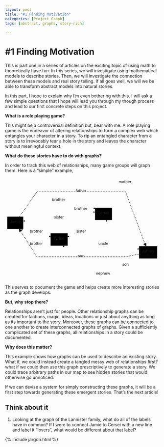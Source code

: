 ```yaml
---
layout: post
title: "#1 Finding Motivation"
categories: [Project Graph]
tags: [abstract, graphs, story-rich]

---
```


<h1 id="finding-motivation">#1 Finding Motivation</h1>
<p>This is part one in a series of articles on the exciting topic of using math to theoretically have fun. In this series, we will investigate using mathematical models to describe stories. Then, we will investigate the connection between these models and real story telling. If all goes well, we will we be able to transform abstract models into natural stories.</p>
<p>In this part, I hope to explain why I’m even bothering with this. I will ask a few simple questions that I hope will lead you through my though process and lead to our first concrete steps on this project.</p>
<p><strong>What is a role playing game?</strong></p>
<p>This might be a controversial definition but, bear with me. A role playing game is the endeavor of altering relationships to form a complex web which entangles your character in a story. To rip an entangled character from a story is to irrevocably tear a hole in the story and leaves the character without meaningful context.</p>
<p><strong>What do these stories have to do with graphs?</strong></p>
<p>In order to track this web of relationships, many game groups will graph them. Here is a “simple” example,</p>
<div class="mermaid"><svg xmlns="http://www.w3.org/2000/svg" id="mermaid-svg-Fnx3wtRcbCSIIaqq" width="100%" style="max-width: 577.484375px;" viewBox="0 0 577.484375 383.5"><g transform="translate(-12, -12)"><g class="output"><g class="clusters"></g><g class="edgePaths"><g class="edgePath" style="opacity: 1;"><path class="path" d="M79.84375,194.60000963483958L131.0078125,217L182.171875,233.61245772266065" marker-end="url(#arrowhead823)" style="fill:none"></path><defs><marker id="arrowhead823" viewBox="0 0 10 10" refX="9" refY="5" markerUnits="strokeWidth" markerWidth="8" markerHeight="6" orient="auto"><path d="M 0 0 L 10 5 L 0 10 z" class="arrowheadPath" style="stroke-width: 1; stroke-dasharray: 1, 0;"></path></marker></defs></g><g class="edgePath" style="opacity: 1;"><path class="path" d="M72.52765151515152,158.5L131.0078125,99L214.1640625,99L297.3203125,99L348.484375,129.45903410692475" marker-end="url(#arrowhead824)" style="fill:none"></path><defs><marker id="arrowhead824" viewBox="0 0 10 10" refX="9" refY="5" markerUnits="strokeWidth" markerWidth="8" markerHeight="6" orient="auto"><path d="M 0 0 L 10 5 L 0 10 z" class="arrowheadPath" style="stroke-width: 1; stroke-dasharray: 1, 0;"></path></marker></defs></g><g class="edgePath" style="opacity: 1;"><path class="path" d="M231.24079241071428,221L297.3203125,132L348.484375,142.15301136897492" marker-end="url(#arrowhead825)" style="fill:none"></path><defs><marker id="arrowhead825" viewBox="0 0 10 10" refX="9" refY="5" markerUnits="strokeWidth" markerWidth="8" markerHeight="6" orient="auto"><path d="M 0 0 L 10 5 L 0 10 z" class="arrowheadPath" style="stroke-width: 1; stroke-dasharray: 1, 0;"></path></marker></defs></g><g class="edgePath" style="opacity: 1;"><path class="path" d="M182.171875,251.3097519729425L131.0078125,263L72.80502300613497,204.5" marker-end="url(#arrowhead826)" style="fill:none"></path><defs><marker id="arrowhead826" viewBox="0 0 10 10" refX="9" refY="5" markerUnits="strokeWidth" markerWidth="8" markerHeight="6" orient="auto"><path d="M 0 0 L 10 5 L 0 10 z" class="arrowheadPath" style="stroke-width: 1; stroke-dasharray: 1, 0;"></path></marker></defs></g><g class="edgePath" style="opacity: 1;"><path class="path" d="M348.484375,154.84698863102508L297.3203125,165L214.1640625,165L131.0078125,165L79.84375,175.41126312746894" marker-end="url(#arrowhead827)" style="fill:none"></path><defs><marker id="arrowhead827" viewBox="0 0 10 10" refX="9" refY="5" markerUnits="strokeWidth" markerWidth="8" markerHeight="6" orient="auto"><path d="M 0 0 L 10 5 L 0 10 z" class="arrowheadPath" style="stroke-width: 1; stroke-dasharray: 1, 0;"></path></marker></defs></g><g class="edgePath" style="opacity: 1;"><path class="path" d="M352.5502965328467,171.5L297.3203125,217L246.15625,233.61245772266065" marker-end="url(#arrowhead828)" style="fill:none"></path><defs><marker id="arrowhead828" viewBox="0 0 10 10" refX="9" refY="5" markerUnits="strokeWidth" markerWidth="8" markerHeight="6" orient="auto"><path d="M 0 0 L 10 5 L 0 10 z" class="arrowheadPath" style="stroke-width: 1; stroke-dasharray: 1, 0;"></path></marker></defs></g><g class="edgePath" style="opacity: 1;"><path class="path" d="M396.89732142857144,125.5L462.96875,33L539.9791264478764,269" marker-end="url(#arrowhead829)" style="fill:none"></path><defs><marker id="arrowhead829" viewBox="0 0 10 10" refX="9" refY="5" markerUnits="strokeWidth" markerWidth="8" markerHeight="6" orient="auto"><path d="M 0 0 L 10 5 L 0 10 z" class="arrowheadPath" style="stroke-width: 1; stroke-dasharray: 1, 0;"></path></marker></defs></g><g class="edgePath" style="opacity: 1;"><path class="path" d="M66.06885822510823,158.5L131.0078125,66L214.1640625,66L297.3203125,66L380.46875,66L462.96875,66L538.8832273230089,269" marker-end="url(#arrowhead830)" style="stroke: #333; fill:none;stroke-width:2px;stroke-dasharray:3;"></path><defs><marker id="arrowhead830" viewBox="0 0 10 10" refX="9" refY="5" markerUnits="strokeWidth" markerWidth="8" markerHeight="6" orient="auto"><path d="M 0 0 L 10 5 L 0 10 z" class="arrowheadPath" style="stroke-width: 1; stroke-dasharray: 1, 0;"></path></marker></defs></g><g class="edgePath" style="opacity: 1;"><path class="path" d="M513.484375,298.63782584581253L462.96875,308.5L380.46875,308.5L297.3203125,308.5L214.1640625,308.5L131.0078125,308.5L64.60672982283465,204.5" marker-end="url(#arrowhead831)" style="stroke: #333; fill:none;stroke-width:2px;stroke-dasharray:3;"></path><defs><marker id="arrowhead831" viewBox="0 0 10 10" refX="9" refY="5" markerUnits="strokeWidth" markerWidth="8" markerHeight="6" orient="auto"><path d="M 0 0 L 10 5 L 0 10 z" class="arrowheadPath" style="stroke-width: 1; stroke-dasharray: 1, 0;"></path></marker></defs></g><g class="edgePath" style="opacity: 1;"><path class="path" d="M513.484375,311.9134775374376L462.96875,341.5L390.3003562176166,171.5" marker-end="url(#arrowhead832)" style="fill:none"></path><defs><marker id="arrowhead832" viewBox="0 0 10 10" refX="9" refY="5" markerUnits="strokeWidth" markerWidth="8" markerHeight="6" orient="auto"><path d="M 0 0 L 10 5 L 0 10 z" class="arrowheadPath" style="stroke-width: 1; stroke-dasharray: 1, 0;"></path></marker></defs></g><g class="edgePath" style="opacity: 1;"><path class="path" d="M523.9224431818182,315L462.96875,374.5L380.46875,374.5L297.3203125,374.5L228.8199533045977,267" marker-end="url(#arrowhead833)" style="fill:none"></path><defs><marker id="arrowhead833" viewBox="0 0 10 10" refX="9" refY="5" markerUnits="strokeWidth" markerWidth="8" markerHeight="6" orient="auto"><path d="M 0 0 L 10 5 L 0 10 z" class="arrowheadPath" style="stroke-width: 1; stroke-dasharray: 1, 0;"></path></marker></defs></g><g class="edgePath" style="opacity: 1;"><path class="path" d="M246.15625,251.3097519729425L297.3203125,263L380.46875,263L462.96875,263L513.484375,280.3335182103901" marker-end="url(#arrowhead834)" style="fill:none"></path><defs><marker id="arrowhead834" viewBox="0 0 10 10" refX="9" refY="5" markerUnits="strokeWidth" markerWidth="8" markerHeight="6" orient="auto"><path d="M 0 0 L 10 5 L 0 10 z" class="arrowheadPath" style="stroke-width: 1; stroke-dasharray: 1, 0;"></path></marker></defs></g></g><g class="edgeLabels"><g class="edgeLabel" transform="translate(131.0078125,217)" style="opacity: 1;"><g transform="translate(-26.1640625,-13)" class="label"><foreignObject width="52.328125" height="26"><div xmlns="http://www.w3.org/1999/xhtml" style="display: inline-block; white-space: nowrap;"><span class="edgeLabel">brother</span></div></foreignObject></g></g><g class="edgeLabel" transform="translate(214.1640625,99)" style="opacity: 1;"><g transform="translate(-26.1640625,-13)" class="label"><foreignObject width="52.328125" height="26"><div xmlns="http://www.w3.org/1999/xhtml" style="display: inline-block; white-space: nowrap;"><span class="edgeLabel">brother</span></div></foreignObject></g></g><g class="edgeLabel" transform="translate(297.3203125,132)" style="opacity: 1;"><g transform="translate(-26.1640625,-13)" class="label"><foreignObject width="52.328125" height="26"><div xmlns="http://www.w3.org/1999/xhtml" style="display: inline-block; white-space: nowrap;"><span class="edgeLabel">brother</span></div></foreignObject></g></g><g class="edgeLabel" transform="translate(131.0078125,263)" style="opacity: 1;"><g transform="translate(-26.1640625,-13)" class="label"><foreignObject width="52.328125" height="26"><div xmlns="http://www.w3.org/1999/xhtml" style="display: inline-block; white-space: nowrap;"><span class="edgeLabel">brother</span></div></foreignObject></g></g><g class="edgeLabel" transform="translate(214.1640625,165)" style="opacity: 1;"><g transform="translate(-18.8359375,-13)" class="label"><foreignObject width="37.671875" height="26"><div xmlns="http://www.w3.org/1999/xhtml" style="display: inline-block; white-space: nowrap;"><span class="edgeLabel">sister</span></div></foreignObject></g></g><g class="edgeLabel" transform="translate(297.3203125,217)" style="opacity: 1;"><g transform="translate(-18.8359375,-13)" class="label"><foreignObject width="37.671875" height="26"><div xmlns="http://www.w3.org/1999/xhtml" style="display: inline-block; white-space: nowrap;"><span class="edgeLabel">sister</span></div></foreignObject></g></g><g class="edgeLabel" transform="translate(462.96875,33)" style="opacity: 1;"><g transform="translate(-25.515625,-13)" class="label"><foreignObject width="51.03125" height="26"><div xmlns="http://www.w3.org/1999/xhtml" style="display: inline-block; white-space: nowrap;"><span class="edgeLabel">mother</span></div></foreignObject></g></g><g class="edgeLabel" transform="translate(297.3203125,66)" style="opacity: 1;"><g transform="translate(-21.2265625,-13)" class="label"><foreignObject width="42.453125" height="26"><div xmlns="http://www.w3.org/1999/xhtml" style="display: inline-block; white-space: nowrap;"><span class="edgeLabel">father</span></div></foreignObject></g></g><g class="edgeLabel" transform="translate(297.3203125,308.5)" style="opacity: 1;"><g transform="translate(-12.46875,-13)" class="label"><foreignObject width="24.9375" height="26"><div xmlns="http://www.w3.org/1999/xhtml" style="display: inline-block; white-space: nowrap;"><span class="edgeLabel">son</span></div></foreignObject></g></g><g class="edgeLabel" transform="translate(462.96875,341.5)" style="opacity: 1;"><g transform="translate(-12.46875,-13)" class="label"><foreignObject width="24.9375" height="26"><div xmlns="http://www.w3.org/1999/xhtml" style="display: inline-block; white-space: nowrap;"><span class="edgeLabel">son</span></div></foreignObject></g></g><g class="edgeLabel" transform="translate(380.46875,374.5)" style="opacity: 1;"><g transform="translate(-28.109375,-13)" class="label"><foreignObject width="56.21875" height="26"><div xmlns="http://www.w3.org/1999/xhtml" style="display: inline-block; white-space: nowrap;"><span class="edgeLabel">nephew</span></div></foreignObject></g></g><g class="edgeLabel" transform="translate(380.46875,263)" style="opacity: 1;"><g transform="translate(-18.859375,-13)" class="label"><foreignObject width="37.71875" height="26"><div xmlns="http://www.w3.org/1999/xhtml" style="display: inline-block; white-space: nowrap;"><span class="edgeLabel">uncle</span></div></foreignObject></g></g></g><g class="nodes"><g class="node" id="Jamie" transform="translate(49.921875,181.5)" style="opacity: 1;"><rect rx="0" ry="0" x="-29.921875" y="-23" width="59.84375" height="46"></rect><g class="label" transform="translate(0,0)"><g transform="translate(-19.921875,-13)"><foreignObject width="39.84375" height="26"><div xmlns="http://www.w3.org/1999/xhtml" style="display: inline-block; white-space: nowrap;">Jamie</div></foreignObject></g></g></g><g class="node" id="Tyrion" transform="translate(214.1640625,244)" style="opacity: 1;"><rect rx="0" ry="0" x="-31.9921875" y="-23" width="63.984375" height="46"></rect><g class="label" transform="translate(0,0)"><g transform="translate(-21.9921875,-13)"><foreignObject width="43.984375" height="26"><div xmlns="http://www.w3.org/1999/xhtml" style="display: inline-block; white-space: nowrap;">Tyrion</div></foreignObject></g></g></g><g class="node" id="Cersei" transform="translate(380.46875,148.5)" style="opacity: 1;"><rect rx="0" ry="0" x="-31.984375" y="-23" width="63.96875" height="46"></rect><g class="label" transform="translate(0,0)"><g transform="translate(-21.984375,-13)"><foreignObject width="43.96875" height="26"><div xmlns="http://www.w3.org/1999/xhtml" style="display: inline-block; white-space: nowrap;">Cersei</div></foreignObject></g></g></g><g class="node" id="Joffrey" transform="translate(547.484375,292)" style="opacity: 1;"><rect rx="0" ry="0" x="-34" y="-23" width="68" height="46"></rect><g class="label" transform="translate(0,0)"><g transform="translate(-24,-13)"><foreignObject width="48" height="26"><div xmlns="http://www.w3.org/1999/xhtml" style="display: inline-block; white-space: nowrap;">Joffrey</div></foreignObject></g></g></g></g></g></g></svg></div>
<p>This serves to document the game and helps create more interesting stories as the graph develops.</p>
<p><strong>But, why stop there?</strong></p>
<p>Relationships aren’t just for people. Other relationship graphs can be created for factions, magic, ideas, locations or just about anything as long as its important to the story.  Moreover, these graphs can be connected to one another to create interconnected graphs of graphs. Given a sufficiently complicated set of these graphs, all relationships in a story could be documented.</p>
<p><strong>Why does this matter?</strong></p>
<p>This example shows how graphs can be used to describe an existing story. What if, we could instead create a tangled messy web of relationships first? what if we could then use this graph prescriptively to generate a story. We could trace arbitrary paths in our map to see hidden stories that would otherwise go unnoticed.</p>
<p>If we can devise a system for simply constructing these graphs, it will be a first step towards generating these emergent stories. That’s the next article!</p>
<h2 id="think-about-it">Think about it</h2>
<ol>
<li>Looking at the graph of the Lannister family, what do all of the labels have in common? If I were to connect Jamie to Cersei with a new line and label it “lovers”, what would be different about that label?</li>
</ol>
<p>{% include jargon.html %}</p>

